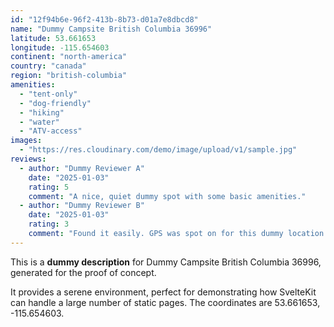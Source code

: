 ```yaml
---
id: "12f94b6e-96f2-413b-8b73-d01a7e8dbcd8"
name: "Dummy Campsite British Columbia 36996"
latitude: 53.661653
longitude: -115.654603
continent: "north-america"
country: "canada"
region: "british-columbia"
amenities:
  - "tent-only"
  - "dog-friendly"
  - "hiking"
  - "water"
  - "ATV-access"
images:
  - "https://res.cloudinary.com/demo/image/upload/v1/sample.jpg"
reviews:
  - author: "Dummy Reviewer A"
    date: "2025-01-03"
    rating: 5
    comment: "A nice, quiet dummy spot with some basic amenities."
  - author: "Dummy Reviewer B"
    date: "2025-01-03"
    rating: 3
    comment: "Found it easily. GPS was spot on for this dummy location."
---
```


This is a **dummy description** for Dummy Campsite British Columbia 36996, generated for the proof of concept.

It provides a serene environment, perfect for demonstrating how SvelteKit can handle a large number of static pages. The coordinates are 53.661653, -115.654603.
